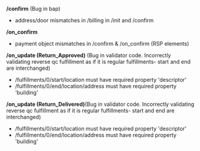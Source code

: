 **/confirm** (Bug in bap)
- address/door mismatches in /billing in /init and /confirm

**/on_confirm**
- payment object mismatches in /confirm & /on_confirm (RSP elements)

**/on_update (Return_Approved)**  (Bug in validator code. Incorrectly validating reverse qc fulfillment as if it is regular fulfillments- start and end are interchanged) 
- /fulfillments/0/start/location must have required property 'descriptor'
- /fulfillments/0/end/location/address must have required property 'building'

**/on_update (Return_Delivered)**(Bug in validator code. Incorrectly validating reverse qc fulfillment as if it is regular fulfillments- start and end are interchanged) 
- /fulfillments/0/start/location must have required property 'descriptor'
- /fulfillments/0/end/location/address must have required property 'building'




